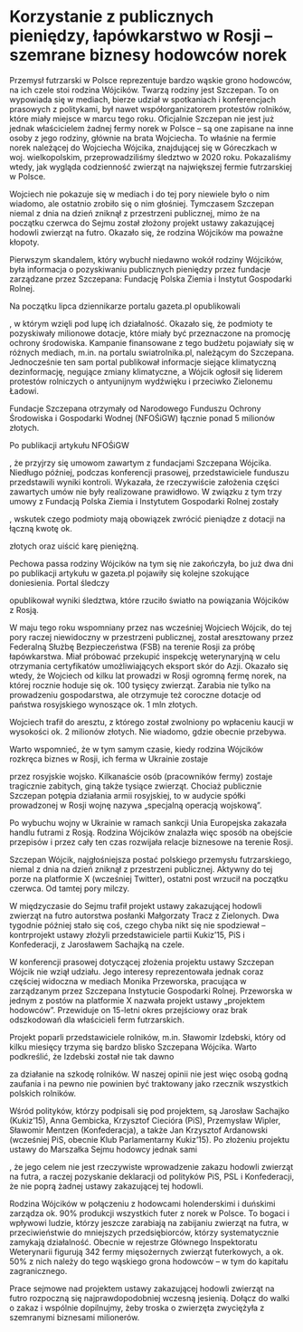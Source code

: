 # Korzystanie z publicznych pieniędzy, łapówkarstwo w Rosji – szemrane biznesy hodowców norek

Przemysł futrzarski w Polsce reprezentuje bardzo wąskie grono hodowców, na ich czele stoi rodzina Wójcików. Twarzą rodziny jest Szczepan. To on wypowiada się w mediach, bierze udział w spotkaniach i konferencjach prasowych z politykami, był nawet współorganizatorem protestów rolników, które miały miejsce w marcu tego roku. Oficjalnie Szczepan nie jest już jednak właścicielem żadnej fermy norek w Polsce – są one zapisane na inne osoby z jego rodziny, głównie na brata Wojciecha. To właśnie na fermie norek należącej do Wojciecha Wójcika, znajdującej się w Góreczkach w woj. wielkopolskim, przeprowadziliśmy śledztwo w 2020 roku. Pokazaliśmy wtedy, jak wygląda codzienność zwierząt na największej fermie futrzarskiej w Polsce.

Wojciech nie pokazuje się w mediach i do tej pory niewiele było o nim wiadomo, ale ostatnio zrobiło się o nim głośniej. Tymczasem Szczepan niemal z dnia na dzień zniknął z przestrzeni publicznej, mimo że na początku czerwca do Sejmu został złożony projekt ustawy zakazującej hodowli zwierząt na futro. Okazało się, że rodzina Wójcików ma poważne kłopoty.

Pierwszym skandalem, który wybuchł niedawno wokół rodziny Wójcików, była informacja o pozyskiwaniu publicznych pieniędzy przez fundacje zarządzane przez Szczepana: Fundację Polska Ziemia i Instytut Gospodarki Rolnej.

Na początku lipca dziennikarze portalu gazeta.pl opublikowali 

, w którym wzięli pod lupę ich działalność. Okazało się, że podmioty te pozyskiwały milionowe dotacje, które miały być przeznaczone na promocję ochrony środowiska. Kampanie finansowane z tego budżetu pojawiały się w różnych mediach, m.in. na portalu swiatrolnika.pl, należącym do Szczepana. Jednocześnie ten sam portal publikował informacje siejące klimatyczną dezinformację, negujące zmiany klimatyczne, a Wójcik ogłosił się liderem protestów rolniczych o antyunijnym wydźwięku i przeciwko Zielonemu Ładowi.

Fundacje Szczepana otrzymały od Narodowego Funduszu Ochrony Środowiska i Gospodarki Wodnej (NFOŚiGW) łącznie ponad 5 milionów złotych.

Po publikacji artykułu NFOŚiGW 

, że przyjrzy się umowom zawartym z fundacjami Szczepana Wójcika. Niedługo później, podczas konferencji prasowej, przedstawiciele funduszu przedstawili wyniki kontroli. Wykazała, że rzeczywiście założenia części zawartych umów nie były realizowane prawidłowo. W związku z tym trzy umowy z Fundacją Polska Ziemia i Instytutem Gospodarki Rolnej zostały 

, wskutek czego podmioty mają obowiązek zwrócić pieniądze z dotacji na łączną kwotę ok. 

 złotych oraz uiścić karę pieniężną.

Pechowa passa rodziny Wójcików na tym się nie zakończyła, bo już dwa dni po publikacji artykułu w gazeta.pl pojawiły się kolejne szokujące doniesienia. Portal śledczy 

 opublikował wyniki śledztwa, które rzuciło światło na powiązania Wójcików z Rosją.

W maju tego roku wspomniany przez nas wcześniej Wojciech Wójcik, do tej pory raczej niewidoczny w przestrzeni publicznej, został aresztowany przez Federalną Służbę Bezpieczeństwa (FSB) na terenie Rosji za próbę łapówkarstwa. Miał próbować przekupić inspekcję weterynaryjną w celu otrzymania certyfikatów umożliwiających eksport skór do Azji. Okazało się wtedy, że Wojciech od kilku lat prowadzi w Rosji ogromną fermę norek, na której rocznie hoduje się ok. 100 tysięcy zwierząt. Zarabia nie tylko na prowadzeniu gospodarstwa, ale otrzymuje też coroczne dotacje od państwa rosyjskiego wynoszące ok. 1 mln złotych.

Wojciech trafił do aresztu, z którego został zwolniony po wpłaceniu kaucji w wysokości ok. 2 milionów złotych. Nie wiadomo, gdzie obecnie przebywa.

Warto wspomnieć, że w tym samym czasie, kiedy rodzina Wójcików rozkręca biznes w Rosji, ich ferma w Ukrainie zostaje 

 przez rosyjskie wojsko. Kilkanaście osób (pracowników fermy) zostaje tragicznie zabitych, giną także tysiące zwierząt. Chociaż publicznie Szczepan potępia działania armii rosyjskiej, to w audycie spółki prowadzonej w Rosji wojnę nazywa „specjalną operacją wojskową”.

Po wybuchu wojny w Ukrainie w ramach sankcji Unia Europejska zakazała handlu futrami z Rosją. Rodzina Wójcików znalazła więc sposób na obejście przepisów i przez cały ten czas rozwijała relacje biznesowe na terenie Rosji.

Szczepan Wójcik, najgłośniejsza postać polskiego przemysłu futrzarskiego, niemal z dnia na dzień zniknął z przestrzeni publicznej. Aktywny do tej porze na platformie X (wcześniej Twitter), ostatni post wrzucił na początku czerwca. Od tamtej pory milczy.

W międzyczasie do Sejmu trafił projekt ustawy zakazującej hodowli zwierząt na futro autorstwa posłanki Małgorzaty Tracz z Zielonych. Dwa tygodnie później stało się coś, czego chyba nikt się nie spodziewał – kontrprojekt ustawy złożyli przedstawiciele partii Kukiz’15, PiS i Konfederacji, z Jarosławem Sachajką na czele.

W konferencji prasowej dotyczącej złożenia projektu ustawy Szczepan Wójcik nie wziął udziału. Jego interesy reprezentowała jednak coraz częściej widoczna w mediach Monika Przeworska, pracująca w zarządzanym przez Szczepana Instytucie Gospodarki Rolnej. Przeworska w jednym z postów na platformie X nazwała projekt ustawy „projektem hodowców”. Przewiduje on 15-letni okres przejściowy oraz brak odszkodowań dla właścicieli ferm futrzarskich.

Projekt poparli przedstawiciele rolników, m.in. Sławomir Izdebski, który od kilku miesięcy trzyma się bardzo blisko Szczepana Wójcika. Warto podkreślić, że Izdebski został nie tak dawno 

 za działanie na szkodę rolników. W naszej opinii nie jest więc osobą godną zaufania i na pewno nie powinien być traktowany jako rzecznik wszystkich polskich rolników.

Wśród polityków, którzy podpisali się pod projektem, są Jarosław Sachajko (Kukiz’15), Anna Gembicka, Krzysztof Ciecióra (PiS), Przemysław Wipler, Sławomir Mentzen (Konfederacja), a także Jan Krzysztof Ardanowski (wcześniej PiS, obecnie Klub Parlamentarny Kukiz’15). Po złożeniu projektu ustawy do Marszałka Sejmu hodowcy jednak sami 

, że jego celem nie jest rzeczywiste wprowadzenie zakazu hodowli zwierząt na futra, a raczej pozyskanie deklaracji od polityków PiS, PSL i Konfederacji, że nie poprą żadnej ustawy zakazującej tej hodowli.

Rodzina Wójcików w połączeniu z hodowcami holenderskimi i duńskimi zarządza ok. 90% produkcji wszystkich futer z norek w Polsce. To bogaci i wpływowi ludzie, którzy jeszcze zarabiają na zabijaniu zwierząt na futra, w przeciwieństwie do mniejszych przedsiębiorców, którzy systematycznie zamykają działalność. Obecnie w rejestrze Głównego Inspektoratu Weterynarii figurują 342 fermy mięsożernych zwierząt futerkowych, a ok. 50% z nich należy do tego wąskiego grona hodowców – w tym do kapitału zagranicznego.

Prace sejmowe nad projektem ustawy zakazującej hodowli zwierząt na futro rozpoczną się najprawdopodobniej wczesną jesienią. Dołącz do walki o zakaz i wspólnie dopilnujmy, żeby troska o zwierzęta zwyciężyła z szemranymi biznesami milionerów.
